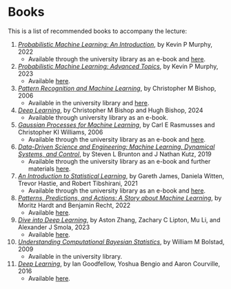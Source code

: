 # Books

This is a list of recommended books to accompany the lecture:

1. [*Probabilistic Machine Learning: An Introduction*](https://mitpress.mit.edu/9780262046824/probabilistic-machine-learning/), by Kevin P Murphy, 2022
    - Available through the university library as an e-book and [here](https://probml.github.io/pml-book/book1.html).
2. [*Probabilistic Machine Learning: Advanced Topics*](https://mitpress.mit.edu/9780262048439/probabilistic-machine-learning/), by Kevin P Murphy, 2023
    - Available [here](https://probml.github.io/pml-book/book2.html).
3. [*Pattern Recognition and Machine Learning*](https://link.springer.com/book/9780387310732), by Christopher M Bishop, 2006
    - Available in the university library and [here](https://www.microsoft.com/en-us/research/uploads/prod/2006/01/Bishop-Pattern-Recognition-and-Machine-Learning-2006.pdf).
4. [*Deep Learning*](https://link.springer.com/book/10.1007/978-3-031-45468-4), by Christopher M Bishop and Hugh Bishop, 2024
    - Available through university library as an e-book.
5. [*Gaussian Processes for Machine Learning*](https://direct.mit.edu/books/book/2320/Gaussian-Processes-for-Machine-Learning), by Carl E Rasmusses and Christopher KI Williams, 2006
    - Available through the university library as an e-book and [here](https://gaussianprocess.org/gpml/).
6. [*Data-Driven Science and Engineering: Machine Learning, Dynamical Systems, and Control*](https://www.cambridge.org/core/books/datadriven-science-and-engineering/77D52B171B60A496EAFE4DB662ADC36E), by Steven L Brunton and J Nathan Kutz, 2019
    - Available through the university library as an e-book and further materials [here](http://databookuw.com).
7. [*An Introduction to Statistical Learning*](https://link.springer.com/book/10.1007/978-3-031-38747-0), by Gareth James, Daniela Witten, Trevor Hastie, and Robert Tibshirani, 2021
    - Available through the university library as an e-book and [here](https://www.statlearning.com).
8. [*Patterns, Predictions, and Actions: A Story about Machine Learning*](https://press.princeton.edu/books/hardcover/9780691233734/patterns-predictions-and-actions), by Moritz Hardt and Benjamin Recht, 2022
    - Available [here](https://mlstory.org/).
9. [*Dive into Deep Learning*](https://www.amazon.de/-/en/Aston-Zhang/dp/1009389432), by Aston Zhang, Zachary C Lipton, Mu Li, and Alexander J Smola, 2023
    - Available [here](https://d2l.ai/).
10. [*Understanding Computational Bayesian Statistics*](https://onlinelibrary.wiley.com/doi/book/10.1002/9780470567371), by William M Bolstad, 2009
    - Available in the university library.
11. [*Deep Learning*](https://mitpress.mit.edu/9780262035613/deep-learning/), by Ian Goodfellow, Yoshua Bengio and Aaron Courville, 2016
    - Available [here](https://www.deeplearningbook.org/).
